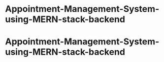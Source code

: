 # Appointment-Management-System-using-MERN-stack-backend
# Appointment-Management-System-using-MERN-stack-backend
